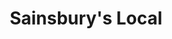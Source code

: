 ---
title: "Sainsbury's Local"
url: /darlington/sainsburys-local-duke-street/
shop: Lebensmittel
---
